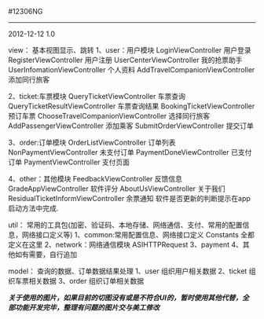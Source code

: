 #12306NG

--------------------

2012-12-12 1.0 

view：   基本视图显示、跳转
  1、user：用户模块 
  	LoginViewController               	用户登录
  	RegisterViewController			 	用户注册
 	UserCenterViewController		  	我的抢票助手  
  	UserInfomationViewController	  	个人资料
  	AddTravelCompanionViewController   	添加同行旅客
  	
  2、ticket:车票模块
  	QueryTicketViewController   		车票查询
  	QueryTicketResultViewController		车票查询结果
  	BookingTicketViewController			预订车票
  	ChooseTravelCompanionViewController	选择同行旅客
  	AddPassengerViewController			添加乘客
  	SubmitOrderViewController			提交订单
  	
  3、order:订单模块
  	OrderListViewController				订单列表
  	NonPaymentViewController			未支付订单
  	PaymentDoneViewController			已支付订单
  	PaymentViewController				支付页面
  	
  4、other：其他模块
  	FeedbackViewController				反馈信息
  	GradeAppViewController				软件评分
  	AboutUsViewController				关于我们
  	ResidualTicketInformViewController  余票通知
  	软件是否更新的判断提示在app启动方法中完成.

util：    常用的工具包(加密、验证码、本地存储、网络通信、支付、常用的配置信息，网络接口定义等)
  1、common:常用配置信息、网络接口定义
	Constants      全都定义在这里
  2、network：网络通信模块
    ASIHTTPRequest
  3、payment
  4、其他如有需要，自行追加

model：   查询的数据、订单数据结果处理 
  1、user    组织用户相关数据
  2、ticket  组织车票相关数据
  3、order   组织订单相关数据
  
***关于使用的图片，如果目前的切图没有或是不符合UI的，暂时使用其他代替，全部功能开发完毕，整理有问题的图片交与美工修改***

